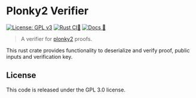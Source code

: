 # Plonky2 Verifier

[![License: GPL v3](https://img.shields.io/badge/License-GPLv3-blue.svg)](https://www.gnu.org/licenses/gpl-3.0)
[![Rust CI🌌](https://github.com/distributed-lab/plonky2-verifier/actions/workflows/rust.yml/badge.svg)](https://github.com/distributed-lab/plonky2-verifier/actions/workflows/rust.yml)
[![Docs 🌌](https://github.com/distributed-lab/plonky2-verifier/actions/workflows/docs.yml/badge.svg)](https://github.com/distributed-lab/plonky2-verifier/actions/workflows/docs.yml)

> A verifier for [plonky2](https://github.com/0xPolygonZero/plonky2/) proofs.

This rust crate provides functionality to deserialize and verify proof, public inputs and verification key. 

## License

This code is released under the GPL 3.0 license.